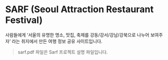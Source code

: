 # SARF (Seoul Attraction Restaurant Festival)

사람들에게 ‘서울의 유명한 명소, 맛집, 축제를 강동/강서/강남/강북으로 나누어 보여주자’ 라는 취지에서 만든 여행 정보 공유 사이트입니다.


> sarf.pdf 파일은 Sarf 프로젝트 설명 파일입니다.
